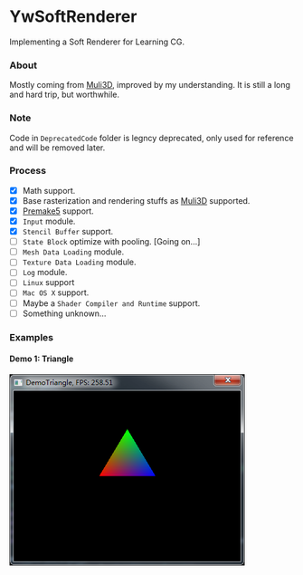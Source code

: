 # YwSoftRenderer
Implementing a Soft Renderer for Learning CG.

### About
Mostly coming from [Muli3D](http://muli3d.sourceforge.net/), improved by my understanding. It is still a long and hard trip, but worthwhile.

### Note
Code in `DeprecatedCode` folder is legncy deprecated, only used for reference and will be removed later.

### Process
- [x] Math support.
- [x] Base rasterization and rendering stuffs as [Muli3D](http://muli3d.sourceforge.net/) supported.
- [x] [Premake5](https://premake.github.io/) support.
- [x] `Input` module.
- [x] `Stencil Buffer` support.
- [ ] `State Block` optimize with pooling. [Going on...]
- [ ] `Mesh Data Loading` module.
- [ ] `Texture Data Loading` module.
- [ ] `Log` module.
- [ ] `Linux` support
- [ ] `Mac OS X` support.
- [ ] Maybe a `Shader Compiler and Runtime` support.
- [ ] Something unknown...

### Examples

#### Demo 1: Triangle
![Demo 1 Triangle](Demo-1-Triangle.png)
